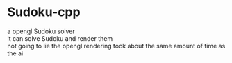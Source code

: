 # Sudoku-cpp
a opengl Sudoku solver<br>
it can solve Sudoku and render them<br>
not going to lie the opengl rendering took about the same amount of time as the ai<br>
